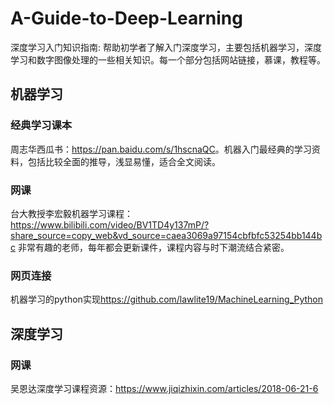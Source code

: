 # A-Guide-to-Deep-Learning
深度学习入门知识指南: 帮助初学者了解入门深度学习，主要包括机器学习，深度学习和数字图像处理的一些相关知识。每一个部分包括网站链接，慕课，教程等。

## 机器学习

### 经典学习课本
周志华西瓜书：<https://pan.baidu.com/s/1hscnaQC>。机器入门最经典的学习资料，包括比较全面的推导，浅显易懂，适合全文阅读。

### 网课
台大教授李宏毅机器学习课程：<https://www.bilibili.com/video/BV1TD4y137mP/?share_source=copy_web&vd_source=caea3069a97154cbfbfc53254bb144bc>
非常有趣的老师，每年都会更新课件，课程内容与时下潮流结合紧密。

### 网页连接
机器学习的python实现<https://github.com/lawlite19/MachineLearning_Python>


## 深度学习
### 网课
吴恩达深度学习课程资源：<https://www.jiqizhixin.com/articles/2018-06-21-6>


